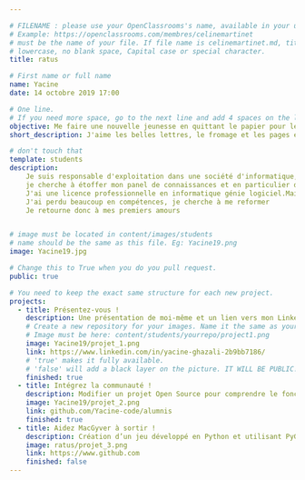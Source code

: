 ```yaml
---

# FILENAME : please use your OpenClassrooms's name, available in your url.
# Example: https://openclassrooms.com/membres/celinemartinet
# must be the name of your file. If file name is celinemartinet.md, title is celinemartinet.
# lowercase, no blank space, Capital case or special character.
title: ratus

# First name or full name
name: Yacine
date: 14 octobre 2019 17:00

# One line.
# If you need more space, go to the next line and add 4 spaces on the left, as in 'description'.
objective: Me faire une nouvelle jeunesse en quittant le papier pour le digital.
short_description: J'aime les belles lettres, le fromage et les pages écornées. J'apprends à coder pour me faire une nouvelle jeunesse.

# don't touch that
template: students
description:
    Je suis responsable d'exploitation dans une société d'informatique, 
    je cherche à étoffer mon panel de connaissances et en particulier dans l'inforamtique.
    J'ai une licence professionnelle en informatique génie logiciel.Mais de l'eau à couler sous les ponts et
    J'ai perdu beaucoup en compétences, je cherche à me reformer 
    Je retourne donc à mes premiers amours 


# image must be located in content/images/students
# name should be the same as this file. Eg: Yacine19.png
image: Yacine19.jpg

# Change this to True when you do you pull request.
public: true

# You need to keep the exact same structure for each new project.
projects:
  - title: Présentez-vous !
    description: Une présentation de moi-même et un lien vers mon LinkedIn.
    # Create a new repository for your images. Name it the same as your nickname and profile picture.
    # Image must be here: content/students/yourrepo/project1.png
    image: Yacine19/projet_1.png
    link: https://www.linkedin.com/in/yacine-ghazali-2b9bb7186/
    # 'true' makes it fully available.
    # 'false' will add a black layer on the picture. IT WILL BE PUBLIC!
    finished: true
  - title: Intégrez la communauté !
    description: Modifier un projet Open Source pour comprendre le fonctionnement de Git, de Github et des pull requests. 
    image: Yacine19/projet_2.png
    link: github.com/Yacine-code/alumnis
    finished: true
  - title: Aidez MacGyver à sortir !
    description: Création d’un jeu développé en Python et utilisant PyGame.
    image: ratus/projet_3.png
    link: https://www.github.com
    finished: false
---
```

